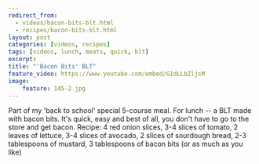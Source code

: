 ---redirect_from:   - videos/bacon-bits-blt.html  - recipes/bacon-bits-blt.html
layout: post
categories: [videos, recipes]
tags: [videos, lunch, meats, quick, blt]
excerpt: 
title: "'Bacon Bits' BLT"
feature_video: https://www.youtube.com/embed/G1dLLbZljsM
image:
    feature: 145-2.jpg
---

Part of my 'back to school' special 5-course meal.  For lunch -- a BLT made with bacon bits.  It's quick, easy and best of all, you don't have to go to the store and get bacon. Recipe: 4 red onion slices, 3-4 slices of tomato, 2 leaves of lettuce, 3-4 slices of avocado, 2 slices of sourdough bread, 2-3 tablespoons of mustard, 3 tablespoons of bacon bits (or as much as you like)
